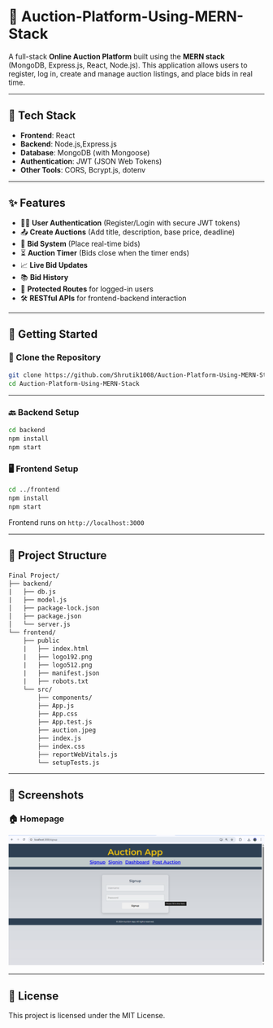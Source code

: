 
# 🎯 Auction-Platform-Using-MERN-Stack

A full-stack **Online Auction Platform** built using the **MERN stack** (MongoDB, Express.js, React, Node.js). This application allows users to register, log in, create and manage auction listings, and place bids in real time.

---

## 🔧 Tech Stack

- **Frontend**: React
- **Backend**: Node.js,Express.js
- **Database**: MongoDB (with Mongoose)
- **Authentication**: JWT (JSON Web Tokens)
- **Other Tools**: CORS, Bcrypt.js, dotenv

---

## ✨ Features

- 🧑‍💼 **User Authentication** (Register/Login with secure JWT tokens)
- 📤 **Create Auctions** (Add title, description, base price, deadline)
- 💸 **Bid System** (Place real-time bids)
- ⏳ **Auction Timer** (Bids close when the timer ends)
- 📈 **Live Bid Updates**
- 📚 **Bid History**
- 🔐 **Protected Routes** for logged-in users
- 🛠️ **RESTful APIs** for frontend-backend interaction

---

## 🚀 Getting Started

### 🔁 Clone the Repository

```bash
git clone https://github.com/Shrutik1008/Auction-Platform-Using-MERN-Stack.git
cd Auction-Platform-Using-MERN-Stack
```

---

### 🔙 Backend Setup

```bash
cd backend
npm install
npm start
```

### 🖥️ Frontend Setup

```bash
cd ../frontend
npm install
npm start
```

Frontend runs on `http://localhost:3000`

---

## 📁 Project Structure

```
Final Project/
├── backend/
|   ├── db.js
|   ├── model.js
│   ├── package-lock.json
│   ├── package.json
│   └── server.js
└── frontend/
    ├── public
    |   ├── index.html
    |   ├── logo192.png
    |   ├── logo512.png
    |   ├── manifest.json
    |   ├── robots.txt
    └── src/
        ├── components/
        ├── App.js
        ├── App.css
        ├── App.test.js
        ├── auction.jpeg
        ├── index.js
        ├── index.css
        ├── reportWebVitals.js
        └── setupTests.js

```

---

## 📸 Screenshots

### 🏠 Homepage
![Homepage](./Home_page.png)



---

## 📜 License

This project is licensed under the MIT License.
